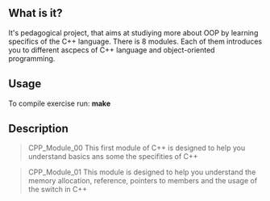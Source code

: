   What is it?
  -----------
  
  It's pedagogical project, that aims at studiying more about OOP by learning specifics of the C++ language.
  There is 8 modules. Each of them introduces you to different ascpecs of C++ language and object-oriented programming.
  
  Usage
  -----------
  
  To compile exercise run:
    **make**
  
  Description
  -----------
  
  > CPP_Module_00
    This first module of C++ is designed to help you understand basics ans some the specifities of C++
  
  > CPP_Module_01
    This module is designed to help you understand the memory allocation, reference, pointers to members and the usage of the switch in C++
  
 
  
